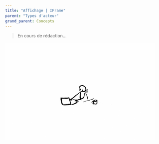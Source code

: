 ```yaml
---
title: "Affichage | IFrame"
parent: "Types d'acteur"
grand_parent: Concepts
---
```



> En cours de rédaction...

![SynApps](../../assets/under-progress.gif)
